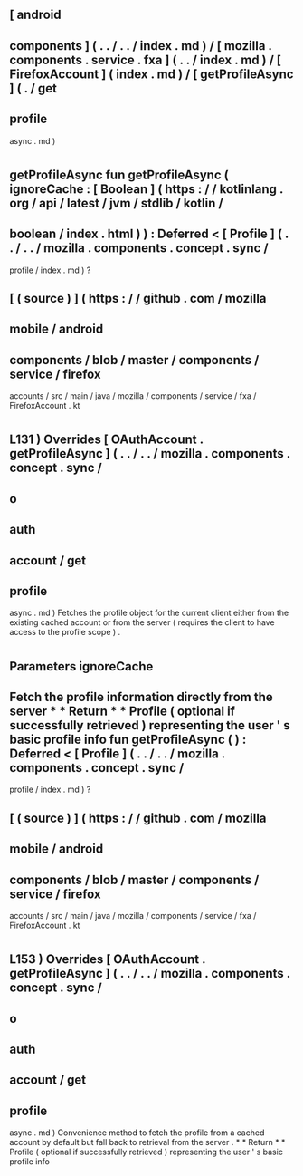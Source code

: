 [
android
-
components
]
(
.
.
/
.
.
/
index
.
md
)
/
[
mozilla
.
components
.
service
.
fxa
]
(
.
.
/
index
.
md
)
/
[
FirefoxAccount
]
(
index
.
md
)
/
[
getProfileAsync
]
(
.
/
get
-
profile
-
async
.
md
)
#
getProfileAsync
fun
getProfileAsync
(
ignoreCache
:
[
Boolean
]
(
https
:
/
/
kotlinlang
.
org
/
api
/
latest
/
jvm
/
stdlib
/
kotlin
/
-
boolean
/
index
.
html
)
)
:
Deferred
<
[
Profile
]
(
.
.
/
.
.
/
mozilla
.
components
.
concept
.
sync
/
-
profile
/
index
.
md
)
?
>
[
(
source
)
]
(
https
:
/
/
github
.
com
/
mozilla
-
mobile
/
android
-
components
/
blob
/
master
/
components
/
service
/
firefox
-
accounts
/
src
/
main
/
java
/
mozilla
/
components
/
service
/
fxa
/
FirefoxAccount
.
kt
#
L131
)
Overrides
[
OAuthAccount
.
getProfileAsync
]
(
.
.
/
.
.
/
mozilla
.
components
.
concept
.
sync
/
-
o
-
auth
-
account
/
get
-
profile
-
async
.
md
)
Fetches
the
profile
object
for
the
current
client
either
from
the
existing
cached
account
or
from
the
server
(
requires
the
client
to
have
access
to
the
profile
scope
)
.
#
#
#
Parameters
ignoreCache
-
Fetch
the
profile
information
directly
from
the
server
*
*
Return
*
*
Profile
(
optional
if
successfully
retrieved
)
representing
the
user
'
s
basic
profile
info
fun
getProfileAsync
(
)
:
Deferred
<
[
Profile
]
(
.
.
/
.
.
/
mozilla
.
components
.
concept
.
sync
/
-
profile
/
index
.
md
)
?
>
[
(
source
)
]
(
https
:
/
/
github
.
com
/
mozilla
-
mobile
/
android
-
components
/
blob
/
master
/
components
/
service
/
firefox
-
accounts
/
src
/
main
/
java
/
mozilla
/
components
/
service
/
fxa
/
FirefoxAccount
.
kt
#
L153
)
Overrides
[
OAuthAccount
.
getProfileAsync
]
(
.
.
/
.
.
/
mozilla
.
components
.
concept
.
sync
/
-
o
-
auth
-
account
/
get
-
profile
-
async
.
md
)
Convenience
method
to
fetch
the
profile
from
a
cached
account
by
default
but
fall
back
to
retrieval
from
the
server
.
*
*
Return
*
*
Profile
(
optional
if
successfully
retrieved
)
representing
the
user
'
s
basic
profile
info
